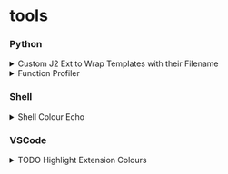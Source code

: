 # tools

### Python

<details>
  <summary>Custom J2 Ext to Wrap Templates with their Filename</summary>

[wrap_templates_extension.py](./python/wrap_templates_extension.py)

Add comments or annotations to template files (`.html.j2`, `.css.j2`, `.js.j2`) before rendering them in a Jinja environment, providing clarity about the start and end of each template block. Example usage;

```py
if os.getenv("LOCAL_MODE") == "yes" and os.getenv("TEST_MODE") != "yes":
    from x.wrap_templates_extension import WrapTemplatesWithNames
    app_jinja_env.add_extension(WrapTemplatesWithNames)
```

</details>

<details>
  <summary>Function Profiler</summary>

[profiler.py](./python/profiler.py)

The `profileme` decorator in Python facilitates function execution profiling, directing the results to a file named after the function being profiled. It offers options to specify the directory and sorting method for the profile statistics.

</details>

### Shell

<details>
  <summary>Shell Colour Echo</summary>

[colour_echo.sh](./shell/colour_echo.sh)

```sh
cecho "I'm an example." "$red"
```

</details>

### VSCode

<details>
  <summary>TODO Highlight Extension Colours</summary>
  
  [todohighlight.json](./vscode/todohighlight.json) --> [Extension (Marketplace)](https://marketplace.visualstudio.com/items?itemName=wayou.vscode-todo-highlight), [Reference Colours](https://github.com/wayou/vscode-todo-highlight/issues/93#issuecomment-390368341)

</details>
